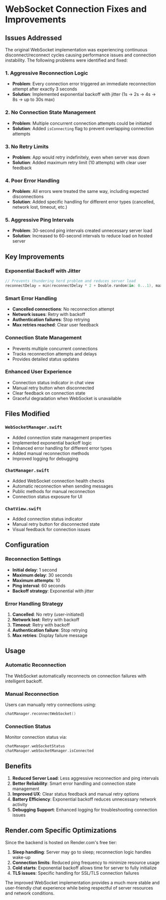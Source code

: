# WebSocket Connection Fixes and Improvements

## Issues Addressed

The original WebSocket implementation was experiencing continuous disconnect/reconnect cycles causing performance issues and connection instability. The following problems were identified and fixed:

### 1. **Aggressive Reconnection Logic**
- **Problem**: Every connection error triggered an immediate reconnection attempt after exactly 3 seconds
- **Solution**: Implemented exponential backoff with jitter (1s → 2s → 4s → 8s → up to 30s max)

### 2. **No Connection State Management**
- **Problem**: Multiple concurrent connection attempts could be initiated
- **Solution**: Added `isConnecting` flag to prevent overlapping connection attempts

### 3. **No Retry Limits**
- **Problem**: App would retry indefinitely, even when server was down
- **Solution**: Added maximum retry limit (10 attempts) with clear user feedback

### 4. **Poor Error Handling**
- **Problem**: All errors were treated the same way, including expected disconnections
- **Solution**: Added specific handling for different error types (cancelled, network lost, timeout, etc.)

### 5. **Aggressive Ping Intervals**
- **Problem**: 30-second ping intervals created unnecessary server load
- **Solution**: Increased to 60-second intervals to reduce load on hosted server

## Key Improvements

### **Exponential Backoff with Jitter**
```swift
// Prevents thundering herd problem and reduces server load
reconnectDelay = min(reconnectDelay * 2 + Double.random(in: 0...1), maxReconnectDelay)
```

### **Smart Error Handling**
- **Cancelled connections**: No reconnection attempt
- **Network issues**: Retry with backoff
- **Authentication failures**: Stop retrying
- **Max retries reached**: Clear user feedback

### **Connection State Management**
- Prevents multiple concurrent connections
- Tracks reconnection attempts and delays
- Provides detailed status updates

### **Enhanced User Experience**
- Connection status indicator in chat view
- Manual retry button when disconnected
- Clear feedback on connection state
- Graceful degradation when WebSocket is unavailable

## Files Modified

### `WebSocketManager.swift`
- Added connection state management properties
- Implemented exponential backoff logic
- Enhanced error handling for different error types
- Added manual reconnection methods
- Improved logging for debugging

### `ChatManager.swift`
- Added WebSocket connection health checks
- Automatic reconnection when sending messages
- Public methods for manual reconnection
- Connection status exposure for UI

### `ChatView.swift`
- Added connection status indicator
- Manual retry button for disconnected state
- Visual feedback for connection issues

## Configuration

### **Reconnection Settings**
- **Initial delay**: 1 second
- **Maximum delay**: 30 seconds
- **Maximum attempts**: 10
- **Ping interval**: 60 seconds
- **Backoff strategy**: Exponential with jitter

### **Error Handling Strategy**
1. **Cancelled**: No retry (user-initiated)
2. **Network lost**: Retry with backoff
3. **Timeout**: Retry with backoff
4. **Authentication failure**: Stop retrying
5. **Max retries**: Display failure message

## Usage

### **Automatic Reconnection**
The WebSocket automatically reconnects on connection failures with intelligent backoff.

### **Manual Reconnection**
Users can manually retry connections using:
```swift
chatManager.reconnectWebSocket()
```

### **Connection Status**
Monitor connection status via:
```swift
chatManager.webSocketStatus
chatManager.webSocketManager.isConnected
```

## Benefits

1. **Reduced Server Load**: Less aggressive reconnection and ping intervals
2. **Better Reliability**: Smart error handling and connection state management
3. **Improved UX**: Clear status feedback and manual retry options
4. **Battery Efficiency**: Exponential backoff reduces unnecessary network activity
5. **Debugging Support**: Enhanced logging for troubleshooting connection issues

## Render.com Specific Optimizations

Since the backend is hosted on Render.com's free tier:

1. **Sleep handling**: Server may go to sleep; reconnection logic handles wake-up
2. **Connection limits**: Reduced ping frequency to minimize resource usage
3. **Cold starts**: Exponential backoff allows time for server to fully initialize
4. **TLS issues**: Specific handling for SSL/TLS connection failures

The improved WebSocket implementation provides a much more stable and user-friendly chat experience while being respectful of server resources and network conditions. 